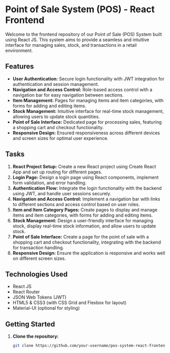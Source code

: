 # Point of Sale System (POS) - React Frontend

Welcome to the frontend repository of our Point of Sale (POS) System built using React JS. This system aims to provide a seamless and intuitive interface for managing sales, stock, and transactions in a retail environment.

## Features

- **User Authentication:** Secure login functionality with JWT integration for authentication and session management.
- **Navigation and Access Control:** Role-based access control with a navigation bar for easy navigation between sections.
- **Item Management:** Pages for managing items and item categories, with forms for adding and editing items.
- **Stock Management:** Intuitive interface for real-time stock management, allowing users to update stock quantities.
- **Point of Sale Interface:** Dedicated page for processing sales, featuring a shopping cart and checkout functionality.
- **Responsive Design:** Ensured responsiveness across different devices and screen sizes for optimal user experience.

## Tasks

1. **React Project Setup:** Create a new React project using Create React App and set up routing for different pages.
2. **Login Page:** Design a login page using React components, implement form validation, and error handling.
3. **Authentication Flow:** Integrate the login functionality with the backend using JWT, and handle user sessions securely.
4. **Navigation and Access Control:** Implement a navigation bar with links to different sections and access control based on user roles.
5. **Item and Item Category Pages:** Create pages to display and manage items and item categories, with forms for adding and editing items.
6. **Stock Management:** Design a user-friendly interface for managing stock, display real-time stock information, and allow users to update stock.
7. **Point of Sale Interface:** Create a page for the point of sale with a shopping cart and checkout functionality, integrating with the backend for transaction handling.
8. **Responsive Design:** Ensure the application is responsive and works well on different screen sizes.

## Technologies Used

- React JS
- React Router
- JSON Web Tokens (JWT)
- HTML5 & CSS3 (with CSS Grid and Flexbox for layout)
- Material-UI (optional for styling)

## Getting Started

1. **Clone the repository:**
   ```sh
   git clone https://github.com/your-username/pos-system-react-frontend.git

